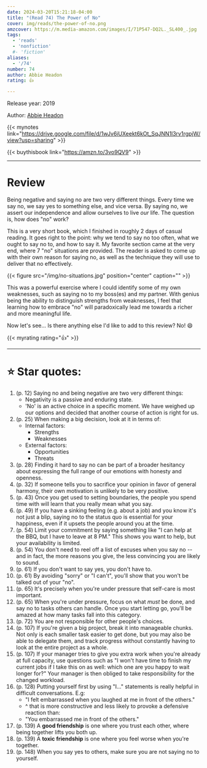 ```yaml
---
date: 2024-03-20T15:21:18-04:00
title: "(Read 74) The Power of No"
cover: img/reads/the-power-of-no.png
amzcover: https://m.media-amazon.com/images/I/71P547-DQ2L._SL400_.jpg
tags:
  - 'reads'
  - 'nonfiction'
  #- 'fiction'
aliases:
  - '/74'
number: 74
author: Abbie Headon
rating: 👍

---
```


Release year: 2019

Author: [Abbie Headon](https://www.abbieheadon.com/)

{{< mynotes link="https://drive.google.com/file/d/1wJv6iUXeekt6kOt_SqJNN1l3rv1rgpjW/view?usp=sharing" >}}

{{< buythisbook link="https://amzn.to/3vo9QV9" >}}

---

# Review

Being negative and saying no are two very different things. Every time
we say no, we say yes to something else, and vice versa. By saying no,
we assert our independence and allow ourselves to live *our* life. The
question is, how does "no" work?

This is a very short book, which I finished in roughly 2 days of casual
reading. It goes
right to the point: why we tend to say no too often, what we ought to
say no to, and how to say it. My favorite section came at the very end,
where 7 "no" situations are provided. The reader is asked to come up
with their own reason for saying no, as well as the technique they will
use to deliver that no effectively.

{{< figure src="/img/no-situations.jpg" position="center" caption="" >}}

 This was a powerful exercise where I
could identify some of my own weaknesses, such as saying no to my boss(es) and
my partner. With genius being the ability to distinguish strengths from
weaknesses, I feel that learning how to embrace "no" will paradoxically lead me
towards a richer and more meaningful life.

Now let's see... Is there anything else I'd like to add to this review? No! :smile:

{{< myrating rating="👍" >}}

---

# :star: Star quotes:

1. (p. 12) Saying no and being negative are two very different things:
    - Negativity is a passive and enduring state.
    - 'No' is an active choice in a specific moment. We have weighed up
      our options and decided that another course of action is right for
      us.
1. (p. 25) When making a big decision, look at it in terms of:
    - Internal factors:
        - Strengths
        - Weaknesses
    - External factors:
        - Opportunities
        - Threats
1. (p. 28) Finding it hard to say no can be part of a broader hesitancy
   about expressing the full range of our emotions with honesty and
   openness.
1. (p. 32) If someone tells you to sacrifice your opinion in favor of
   general harmony, their own motivation is unlikely to be very
   positive.
1. (p. 43) Once you get used to setting boundaries, the people you spend
   time with will learn that you really mean what you say.
1. (p. 49) If you have a sinking feeling (e.g. about a job) and you know
   it's not just a blip, saying no to the status quo is essential for
   your happiness, even if it upsets the people around you at the time.
1. (p. 54) Limit your commitment by saying something like "I can help at
   the BBQ, but I have to leave at 8 PM." This shows you want to help,
   but your availability is limited.
1. (p. 54) You don't need to reel off a list of excuses when you say no
   -- and in fact, the more reasons you give, the less convincing you
   are likely to sound.
1. (p. 61) If you don't want to say yes, you don't have to.
1. (p. 61) By avoiding "sorry" or "I can't", you'll show that you won't
   be talked out of your "no".
1. (p. 65) It's precisely when you're under pressure that self-care is
   most important.
1. (p. 65) When you're under pressure, focus on what *must* be done, and
   say no to tasks others can handle. Once you start letting go, you'll
   be amazed at how many tasks fall into this category.
1. (p. 72) You are not responsible for other people's choices.
1. (p. 107) If you're given a big project, break it into manageable
   chunks. Not only is each smaller task easier to get done, but you
   may also be able to delegate them, and track progress without
   constantly having to look at the entire project as a whole.
1. (p. 107) If your manager tries to give you extra work when you're
   already at full capacity, use questions such as "I won't have time to
   finish my current jobs if I take this on as well: which one are you
   happy to wait longer for?" Your manager is then obliged to take
   responsibility for the changed workload.
1. (p. 128) Putting yourself first by using "I..." statements is really
   helpful in difficult conversations. E.g:
    - "I felt embarrassed when you laughed at me in front of the
      others."
    - ^ that is more constructive and less likely to provoke a defensive
      reaction than:
    - "You embarrassed me in front of the others."
1. (p. 139) A **good friendship** is one where you trust each other,
   where being together lifts you both up.
1. (p. 139) A **toxic friendship** is one where you feel worse when
   you're together.
1. (p. 148) When you say yes to others, make sure you are not saying no
   to yourself.
